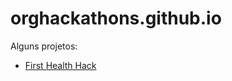 # orghackathons.github.io

Alguns projetos:
<ul><li><a href="https://orghackathons.github.io/First-Health-Hack">First Health Hack</a> </li></ul>

